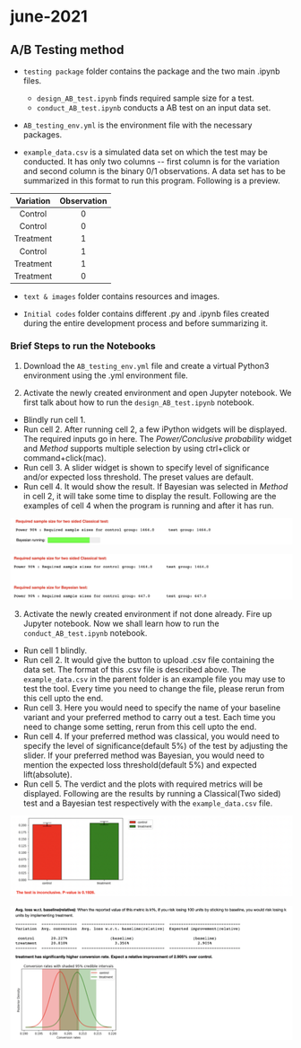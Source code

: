 # june-2021

## A/B Testing method
* `testing package` folder contains the package and the two main .ipynb files.
    + `design_AB_test.ipynb` finds required sample size for a test.
    + `conduct_AB_test.ipynb` conducts a AB test on an input data set.



* `AB_testing_env.yml` is the environment file with the necessary packages.



* `example_data.csv` is a simulated data set on which the test may be conducted. It has only two columns -- first column is for the variation and second column is the binary 0/1 observations. A data set has to be summarized in this format to run this program. Following is a preview.

| Variation | Observation |
|:---------:|:-----------:|
|  Control  |      0      |
|  Control  |      0      |
| Treatment |      1      |
|  Control  |      1      |
| Treatment |      1      |
| Treatment |      0      |



* `text & images` folder contains resources and images.



* `Initial codes` folder contains different .py and .ipynb files created during the entire development process and before summarizing it.


### Brief Steps to run the Notebooks

1. Download the `AB_testing_env.yml` file and create a virtual Python3 environment using the .yml environment file.

2. Activate the newly created environment and open Jupyter notebook. We first talk about how to run the `design_AB_test.ipynb` notebook.
  + Blindly run cell 1.
  + Run cell 2. After running cell 2, a few iPython widgets will be displayed. The required inputs go in here. The _Power/Conclusive probability_ widget and _Method_ supports multiple selection by using ctrl+click or command+click(mac).
  + Run cell 3. A slider widget is shown to specify level of significance and/or expected loss threshold. The preset values are default.
  + Run cell 4. It would show the result. If Bayesian was selected in _Method_ in cell 2, it will take some time to display the result. Following are the examples of cell 4 when the program is running and after it has run.
  
  ![alt text](https://github.com/somak135/AB-Testing/blob/main/text%20%26%20images/design_running.jpeg)
  
  ![alt text](https://github.com/somak135/AB-Testing/blob/main/text%20%26%20images/design_complete.jpeg)
  
3. Activate the newly created environment if not done already. Fire up Jupyter notebook. Now we shall learn how to run the `conduct_AB_test.ipynb` notebook.
  + Run cell 1 blindly.
  + Run cell 2. It would give the button to upload .csv file containing the data set. The format of this .csv file is described above. The `example_data.csv` in the parent folder is an example file you may use to test the tool. Every time you need to change the file, please rerun from this cell upto the end.
  + Run cell 3. Here you would need to specify the name of your baseline variant and your preferred method to carry out a test. Each time you need to change some setting, rerun from this cell upto the end.
  + Run cell 4. If your preferred method was classical, you would need to specify the level of significance(default 5%) of the test by adjusting the slider. If your preferred method was Bayesian, you would need to mention the expected loss threshold(default 5%) and expected lift(absolute).
  + Run cell 5. The verdict and the plots with required metrics will be displayed. Following are the results by running a Classical(Two sided) test and a Bayesian test respectively with the `example_data.csv` file.
  
  ![alt text](https://github.com/somak135/AB-Testing/blob/main/text%20%26%20images/classicaltest.png)
  
  ![alt text](https://github.com/somak135/AB-Testing/blob/main/text%20%26%20images/bayesiantest.png)
